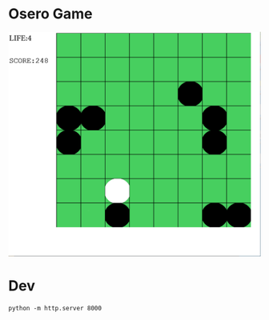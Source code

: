# Osero Game 

![explanation](explanation/img1.PNG)

# Dev
```shell
python -m http.server 8000
```

